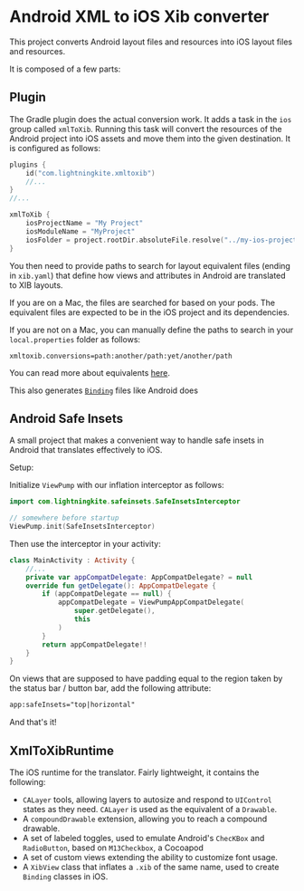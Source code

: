 # Android XML to iOS Xib converter

This project converts Android layout files and resources into iOS layout files and resources.

It is composed of a few parts:

## Plugin

The Gradle plugin does the actual conversion work.  It adds a task in the `ios` group called `xmlToXib`.  Running this task will convert the resources of the Android project into iOS assets and move them into the given destination.  It is configured as follows:

```kotlin
plugins {
    id("com.lightningkite.xmltoxib")
    //...
}
//...

xmlToXib {
    iosProjectName = "My Project"
    iosModuleName = "MyProject"
    iosFolder = project.rootDir.absoluteFile.resolve("../my-ios-project")
}
```

You then need to provide paths to search for layout equivalent files (ending in `xib.yaml`) that define how views and attributes in Android are translated to XIB layouts.  

If you are on a Mac, the files are searched for based on your pods.  The equivalent files are expected to be in the iOS project and its dependencies.

If you are not on a Mac, you can manually define the paths to search in your `local.properties` folder as follows:

```properties
xmltoxib.conversions=path:another/path:yet/another/path
```

You can read more about equivalents [here](equivalents.md).

This also generates [`Binding`]() files like Android does

## Android Safe Insets

A small project that makes a convenient way to handle safe insets in Android that translates effectively to iOS.

Setup:

Initialize `ViewPump` with our inflation interceptor as follows:

```kotlin
import com.lightningkite.safeinsets.SafeInsetsInterceptor

// somewhere before startup
ViewPump.init(SafeInsetsInterceptor)
```

Then use the interceptor in your activity:

```kotlin
class MainActivity : Activity {
    //...
    private var appCompatDelegate: AppCompatDelegate? = null
    override fun getDelegate(): AppCompatDelegate {
        if (appCompatDelegate == null) {
            appCompatDelegate = ViewPumpAppCompatDelegate(
                super.getDelegate(),
                this
            )
        }
        return appCompatDelegate!!
    }
}
```

On views that are supposed to have padding equal to the region taken by the status bar / button bar, add the following attribute:

```xml
app:safeInsets="top|horizontal"
```

And that's it!

## XmlToXibRuntime

The iOS runtime for the translator.  Fairly lightweight, it contains the following:

- `CALayer` tools, allowing layers to autosize and respond to `UIControl` states as they need.  `CALayer` is used as the equivalent of a `Drawable`.
- A `compoundDrawable` extension, allowing you to reach a compound drawable.
- A set of labeled toggles, used to emulate Android's `ChecKBox` and `RadioButton`, based on `M13Checkbox`, a Cocoapod
- A set of custom views extending the ability to customize font usage.
- A `XibView` class that inflates a `.xib` of the same name, used to create `Binding` classes in iOS.
